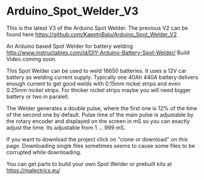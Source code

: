 # Arduino_Spot_Welder_V3

This is the latest V3 of the Arduino Spot Welder. The previous V2 can be found here https://github.com/KaeptnBalu/Arduino_Spot_Welder_V2

An Arduino based Spot Welder for battery welding http://www.instructables.com/id/DIY-Arduino-Battery-Spot-Welder/
Build Video coming soon.

This Spot Welder can be used to weld 18650 batteries. It uses a 12V car battery as welding current supply. Typically one 40Ah 440A battery delivers enough current to get good welds with 0.15mm nickel strips and even 0.25mm nickel strips. For thicker nickel strips maybe you will need bigger battery or two in paralell.

The Welder generates a double pulse, where the first one is 12% of the time of the second one by default. Pulse time of the main pulse is adjustable by the rotary encoder and displayed on the screen in mS so you can exactly adjust the time. Its adjustable from 1 … 999 mS.

If you want to download the project click on "clone or download" on this page. Downloading single files sometimes seems to cause some files to be corrupted while downloading.

You can get parts to build your own Spot Welder or prebuilt kits at https://malectrics.eu/
